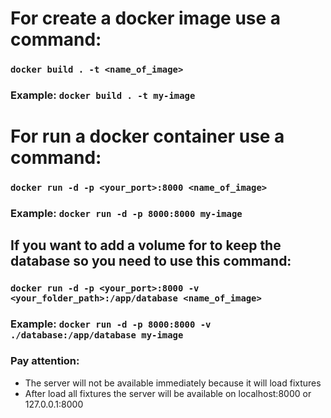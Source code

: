 # For create a docker image use a command:

### `docker build . -t <name_of_image>`

### Example: `docker build . -t my-image`

# For run a docker container use a command:

### `docker run -d -p <your_port>:8000 <name_of_image>`

### Example: `docker run -d -p 8000:8000 my-image`

## If you want to add a volume for to keep the database so you need to use this command:

### `docker run -d -p <your_port>:8000 -v <your_folder_path>:/app/database <name_of_image>`

### Example: `docker run -d -p 8000:8000 -v ./database:/app/database my-image`

### Pay attention:
- The server will not be available immediately because it will load fixtures
- After load all fixtures the server will be available on localhost:8000 or 127.0.0.1:8000
